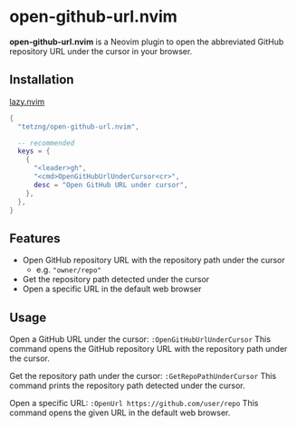 # open-github-url.nvim

**open-github-url.nvim** is a Neovim plugin to open the abbreviated GitHub
repository URL under the cursor in your browser.

## Installation

[lazy.nvim](https://github.com/folke/lazy.nvim)

```lua
{
  "tetzng/open-github-url.nvim",

  -- recommended
  keys = {
    {
      "<leader>gh",
      "<cmd>OpenGitHubUrlUnderCursor<cr>",
      desc = "Open GitHub URL under cursor",
    },
  },
}
```

## Features

- Open GitHub repository URL with the repository path under the cursor
  - e.g. `"owner/repo"`
- Get the repository path detected under the cursor
- Open a specific URL in the default web browser

## Usage

Open a GitHub URL under the cursor:
`:OpenGitHubUrlUnderCursor`
This command opens the GitHub repository URL with the repository path under the cursor.

Get the repository path under the cursor:
`:GetRepoPathUnderCursor`
This command prints the repository path detected under the cursor.

Open a specific URL:
`:OpenUrl https://github.com/user/repo`
This command opens the given URL in the default web browser.
